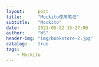 ```yaml
---
layout:     post
title:      "Mockito使用笔记"
subtitle:   "Mockito"
date:       2021-05-22 15:27:00
author:     "WS"
header-img: "img/bookstore-2.jpg"
catalog:    true
tags:
    - Mockito
---
```


